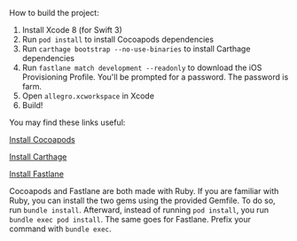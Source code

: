 How to build the project:

1. Install Xcode 8 (for Swift 3)
1. Run `pod install` to install Cocoapods dependencies
1. Run `carthage bootstrap --no-use-binaries` to install Carthage dependencies
1. Run `fastlane match development --readonly` to download the iOS Provisioning Profile. You'll be prompted for a password. The password is farm.
1. Open `allegro.xcworkspace` in Xcode
1. Build!

You may find these links useful:

[Install Cocoapods](https://guides.cocoapods.org/using/getting-started.html)

[Install Carthage](https://github.com/Carthage/Carthage#installing-carthage)

[Install Fastlane](https://github.com/fastlane/fastlane#installation)

Cocoapods and Fastlane are both made with Ruby. If you are familiar with Ruby,
you can install the two gems using the provided Gemfile. To do so, run `bundle
install`. Afterward, instead of running `pod install`, you run `bundle exec pod
install`. The same goes for Fastlane. Prefix your command with `bundle exec`.
